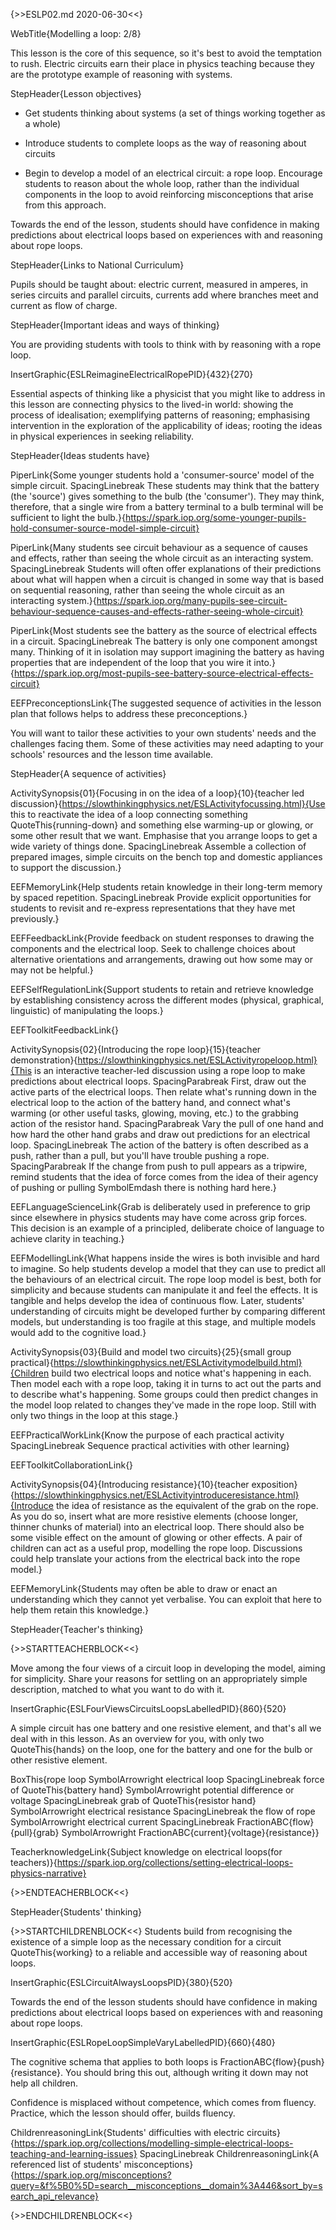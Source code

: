{>>ESLP02.md 2020-06-30<<}

WebTitle{Modelling a loop: 2/8}

This lesson is the core of this sequence, so it's best to avoid the temptation to rush. Electric circuits earn their place in physics teaching because they are the prototype example of reasoning with systems.

StepHeader{Lesson objectives}

- Get students thinking about systems (a set of things working together as a whole)

- Introduce students to complete loops as the way of reasoning about circuits

- Begin to develop a model of an electrical circuit: a rope loop. Encourage students to reason about the whole loop, rather than the individual components in the loop to avoid reinforcing misconceptions that arise from this approach.

Towards the end of the lesson, students should have confidence in making predictions about electrical loops based on experiences with and reasoning about rope loops.

StepHeader{Links to National Curriculum}

Pupils should be taught about: electric current, measured in amperes, in series circuits and parallel circuits, currents add where branches meet and current as flow of charge.

StepHeader{Important ideas and ways of thinking}

You are providing students with tools to think with by reasoning with a rope loop.

InsertGraphic{ESLReimagineElectricalRopePID}{432}{270}

Essential aspects of thinking like a physicist that you might like to address in this lesson are connecting physics to the lived-in world: showing the process of idealisation; exemplifying patterns of reasoning; emphasising intervention in the exploration of the applicability of ideas; rooting the ideas in physical experiences in seeking reliability.

StepHeader{Ideas students have}

PiperLink{Some younger students hold a 'consumer-source' model of the simple circuit. SpacingLinebreak  These students may think that the battery (the 'source') gives something to the bulb (the 'consumer'). They may think, therefore, that a single wire from a battery terminal to a bulb terminal will be sufficient to light the bulb.}{https://spark.iop.org/some-younger-pupils-hold-consumer-source-model-simple-circuit}

PiperLink{Many students see circuit behaviour as a sequence of causes and effects, rather than seeing the whole circuit as an interacting system. SpacingLinebreak Students will often offer explanations of their predictions about what will happen when a circuit is changed in some way that is based on sequential reasoning, rather than seeing the whole circuit as an interacting system.}{https://spark.iop.org/many-pupils-see-circuit-behaviour-sequence-causes-and-effects-rather-seeing-whole-circuit}

PiperLink{Most students see the battery as the source of electrical effects in a circuit. SpacingLinebreak The battery is only one component amongst many. Thinking of it in isolation may support imagining the battery as having properties that are independent of the loop that you wire it into.}{https://spark.iop.org/most-pupils-see-battery-source-electrical-effects-circuit}

EEFPreconceptionsLink{The suggested sequence of activities in the lesson plan that follows helps to address these preconceptions.}

You will want to tailor these activities to your own students' needs and the challenges facing them. Some of these activities may need adapting to your schools' resources and the lesson time available.

StepHeader{A sequence of activities}

ActivitySynopsis{01}{Focusing in on the idea of a loop}{10}{teacher led discussion}{https://slowthinkingphysics.net/ESLActivityfocussing.html}{Use this to reactivate the idea of a loop connecting something QuoteThis{running-down} and something else warming-up or glowing, or some other result that we want. Emphasise that you arrange loops to get a wide variety of things done. SpacingLinebreak Assemble a collection of prepared images, simple circuits on the bench top and domestic appliances to support the discussion.}

EEFMemoryLink{Help students retain knowledge in their long-term memory by spaced repetition. SpacingLinebreak Provide explicit opportunities for students to revisit and re-express representations that they have met previously.}

EEFFeedbackLink{Provide feedback on student responses to drawing the components and the electrical loop. Seek to challenge choices about alternative orientations and arrangements, drawing out how some may or may not be helpful.}

EEFSelfRegulationLink{Support students to retain and retrieve knowledge by establishing consistency across the different modes (physical, graphical, linguistic) of manipulating the loops.}

EEFToolkitFeedbackLink{}

ActivitySynopsis{02}{Introducing the rope loop}{15}{teacher demonstration}{https://slowthinkingphysics.net/ESLActivityropeloop.html}{This is an interactive teacher-led discussion using a rope loop to make predictions about electrical loops. SpacingParabreak First, draw out the active parts of the electrical loops. Then relate what's running down in the electrical loop to the action of the battery hand, and connect what's warming (or other useful tasks, glowing, moving, etc.) to the grabbing action of the resistor hand. SpacingParabreak Vary the pull of one hand and how hard the other hand grabs and draw out predictions for an electrical loop. SpacingLinebreak The action of the battery is often described as a push, rather than a pull, but you'll have trouble pushing a rope. SpacingParabreak If the change from push to pull appears as a tripwire, remind students that the idea of force comes from the idea of their agency of pushing or pulling SymbolEmdash there is nothing hard here.}

EEFLanguageScienceLink{Grab is deliberately used in preference to grip since elsewhere in physics students may have come across grip forces. This decision is an example of a principled, deliberate choice of language to achieve clarity in teaching.}

EEFModellingLink{What happens inside the wires is both invisible and hard to imagine. So help students develop a model that they can use to predict all the behaviours of an electrical circuit. The rope loop model is best, both for simplicity and because students can manipulate it and feel the effects. It is tangible and helps develop the idea of continuous flow. Later, students' understanding of circuits might be developed further by comparing different models, but understanding is too fragile at this stage, and multiple models would add to the cognitive load.}


ActivitySynopsis{03}{Build and model two circuits}{25}{small group practical}{https://slowthinkingphysics.net/ESLActivitymodelbuild.html}{Children build two electrical loops and notice what's happening in each. Then model each with a rope loop, taking it in turns to act out the parts and to describe what's happening. Some groups could then predict changes in the model loop related to changes they've made in the rope loop. Still with only two things in the loop at this stage.}

EEFPracticalWorkLink{Know the purpose of each practical activity SpacingLinebreak Sequence practical activities with other learning}

EEFToolkitCollaborationLink{}

ActivitySynopsis{04}{Introducing resistance}{10}{teacher exposition}{https://slowthinkingphysics.net/ESLActivityintroduceresistance.html}{Introduce the idea of resistance as the equivalent of the grab on the rope. As you do so, insert what are more resistive elements (choose longer, thinner chunks of material) into an electrical loop. There should also be some visible effect on the amount of glowing or other effects. A pair of children can act as a useful prop, modelling the rope loop. Discussions could help translate your actions from the electrical back into the rope model.}

EEFMemoryLink{Students may often be able to draw or enact an understanding which they cannot yet verbalise. You can exploit that here to help them retain this knowledge.}

StepHeader{Teacher's thinking}

{>>STARTTEACHERBLOCK<<}

Move among the four views of a circuit loop in developing the model, aiming for simplicity. Share your reasons for settling on an appropriately simple description, matched to what you want to do with it.

InsertGraphic{ESLFourViewsCircuitsLoopsLabelledPID}{860}{520}

A simple circuit has one battery and one resistive element, and that's all we deal with in this lesson. As an overview for you, with only two QuoteThis{hands} on the loop, one for the battery and one for the bulb or other resistive element.

BoxThis{rope loop SymbolArrowright electrical loop SpacingLinebreak force of QuoteThis{battery hand} SymbolArrowright potential difference or voltage SpacingLinebreak grab of QuoteThis{resistor hand}  SymbolArrowright electrical resistance SpacingLinebreak the flow of rope SymbolArrowright electrical current SpacingLinebreak FractionABC{flow}{pull}{grab} SymbolArrowright FractionABC{current}{voltage}{resistance}}

TeacherknowledgeLink{Subject knowledge on electrical loops(for teachers)}{https://spark.iop.org/collections/setting-electrical-loops-physics-narrative}



{>>ENDTEACHERBLOCK<<}

StepHeader{Students' thinking}

{>>STARTCHILDRENBLOCK<<}
Students build from recognising the existence of a simple loop as the necessary condition for a circuit QuoteThis{working} to a reliable and accessible way of reasoning about loops.

InsertGraphic{ESLCircuitAlwaysLoopsPID}{380}{520}

Towards the end of the lesson students should have confidence in making predictions about electrical loops based on experiences with and reasoning about rope loops.

InsertGraphic{ESLRopeLoopSimpleVaryLabelledPID}{660}{480}

The cognitive schema that applies to both loops is FractionABC{flow}{push}{resistance}. You should bring this out, although writing it down may not help all children.

Confidence is misplaced without competence, which comes from fluency. Practice, which the lesson should offer, builds fluency.

ChildrenreasoningLink{Students' difficulties with electric circuits}{https://spark.iop.org/collections/modelling-simple-electrical-loops-teaching-and-learning-issues}
 SpacingLinebreak
ChildrenreasoningLink{A referenced list of students' misconceptions}{https://spark.iop.org/misconceptions?query=&f%5B0%5D=search__misconceptions__domain%3A446&sort_by=search_api_relevance}

{>>ENDCHILDRENBLOCK<<}

